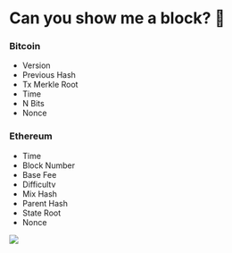 # Can you show me a block? 🥺

<div grid="~ cols-3 gap-2" m="t-2">
<div>

### Bitcoin
- Version
- Previous Hash
- Tx Merkle Root
- Time
- N Bits
- Nonce

</div>

<div>

### Ethereum
- Time
- Block Number
- Base Fee
- Difficultv
- Mix Hash
- Parent Hash
- State Root
- Nonce

</div>
  <div>
    <img border="rounded" src="/block.png">
  </div>
</div>